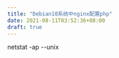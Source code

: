 ```yaml
---
title: "Debian10系统中nginx配置php"
date: 2021-08-11T03:52:36+08:00
draft: true
---
```



 netstat -ap --unix
